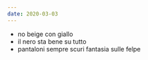 ```yaml
---
date: 2020-03-03
---
```

- no beige con giallo
- il nero sta bene su tutto
- pantaloni sempre scuri fantasia sulle felpe
